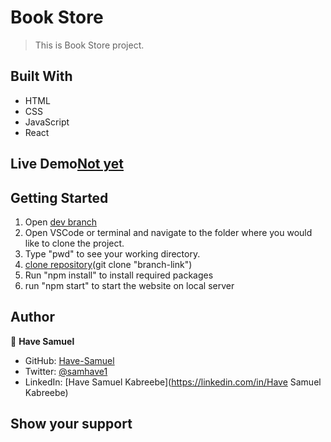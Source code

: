 # Book Store

> This is Book Store project.

## Built With

- HTML
- CSS
- JavaScript
- React

## Live Demo[Not yet]()

## Getting Started

1. Open [dev branch](https://github.com/Have-Samuel/Bookstore)
2. Open VSCode or terminal and navigate to the folder where you would like to clone the project.
3. Type "pwd" to see your working directory.
4. [clone repository](https://github.com/Have-Samuel/Bookstore)(git clone "branch-link")
5. Run "npm install" to install required packages
6. run "npm start" to start the website on local server

## Author

👤 **Have Samuel**

- GitHub: [Have-Samuel](https://github.com/Have-Samuel)
- Twitter: [@samhave1](https://twitter.com/@samhave1)
- LinkedIn: [Have Samuel Kabreebe](https://linkedin.com/in/Have Samuel Kabreebe)


## Show your support